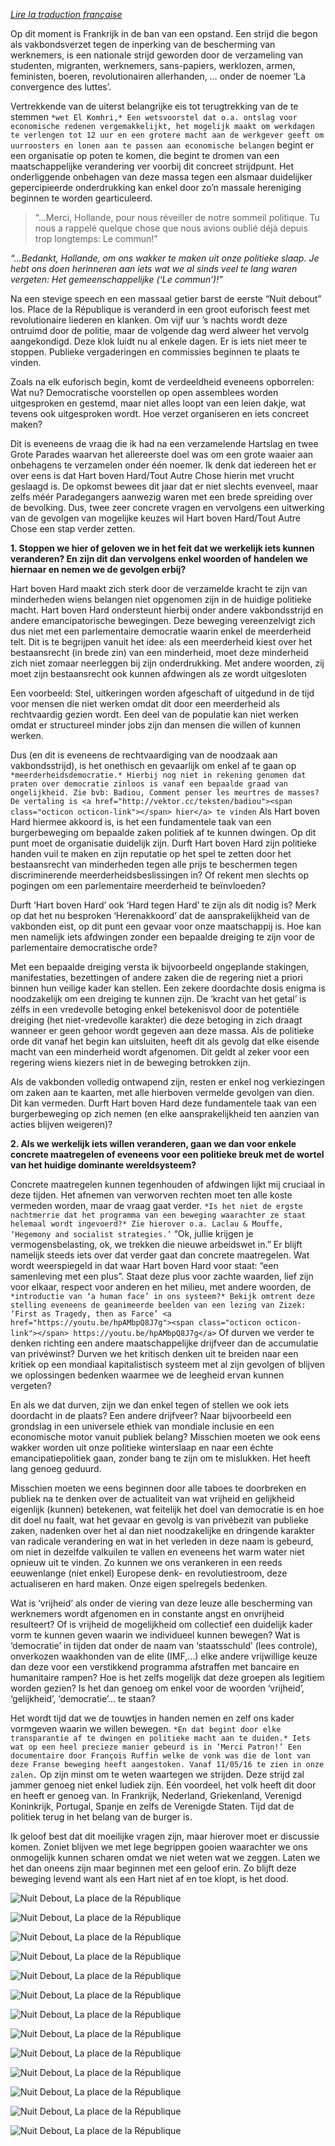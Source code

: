 <a href="/opinie/la-grande-parade"><span class="octicon octicon-file-text"></span></a><i> <a href="/opinie/la-grande-parade">Lire la traduction française</a></i>

Op dit moment is Frankrijk in de ban van een opstand. Een strijd die begon als vakbondsverzet tegen de inperking van de bescherming van werknemers, is een nationale strijd geworden door de verzameling van studenten, migranten, werknemers, sans-papiers, werklozen, armen, feministen, boeren, revolutionairen allerhanden, … onder de noemer ‘La convergence des luttes’.

Vertrekkende van de uiterst belangrijke eis tot terugtrekking van de te stemmen `*wet El Komhri,* Een wetsvoorstel dat o.a. ontslag voor economische redenen vergemakkelijkt, het mogelijk maakt om werkdagen te verlengen tot 12 uur en een grotere macht aan de werkgever geeft om uurroosters en lonen aan te passen aan economische belangen` begint er een organisatie op poten te komen, die begint te dromen van een maatschappelijke verandering ver voorbij dit concreet strijdpunt. Het onderliggende onbehagen van deze massa tegen een alsmaar duidelijker gepercipieerde onderdrukking kan enkel door zo’n massale hereniging beginnen te worden gearticuleerd.

> “…Merci, Hollande, pour nous réveiller de notre sommeil politique. Tu nous a rappelé quelque chose que nous avions oublié déjà depuis trop longtemps: Le commun!”

_“…Bedankt, Hollande, om ons wakker te maken uit onze politieke slaap. Je hebt ons doen herinneren aan iets wat we al sinds veel te lang waren vergeten: Het gemeenschappelijke (‘Le commun’)!”_

Na een stevige speech en een massaal getier barst de eerste “Nuit debout” los. Place de la République is veranderd in een groot euforisch feest met revolutionaire liederen en klanken. Om vijf uur ’s nachts wordt deze ontruimd door de politie, maar de volgende dag werd alweer het vervolg aangekondigd. Deze klok luidt nu al enkele dagen. Er is iets niet meer te stoppen. Publieke vergaderingen en commissies beginnen te plaats te vinden.

Zoals na elk euforisch begin, komt de verdeeldheid eveneens opborrelen: Wat nu? Democratische voorstellen op open assemblees worden uitgesproken en gestemd, maar niet alles loopt van een leien dakje, wat tevens ook uitgesproken wordt. Hoe verzet organiseren en iets concreet maken?

Dit is eveneens de vraag die ik had na een verzamelende Hartslag en twee Grote Parades waarvan het allereerste doel was om een grote waaier aan onbehagens te verzamelen onder één noemer. Ik denk dat iedereen het er over eens is dat Hart boven Hard/Tout Autre Chose hierin met vrucht geslaagd is. De opkomst bewees dit jaar dat er niet slechts evenveel, maar zelfs méér Paradegangers aanwezig waren met een brede spreiding over de bevolking. Dus, twee zeer concrete vragen en vervolgens een uitwerking van de gevolgen van mogelijke keuzes wil Hart boven Hard/Tout Autre Chose een stap verder zetten.

__1\. Stoppen we hier of geloven we in het feit dat we werkelijk iets kunnen veranderen? En zijn dit dan vervolgens enkel woorden of handelen we hiernaar en nemen we de gevolgen erbij?__

Hart boven Hard maakt zich sterk door de verzamelde kracht te zijn van minderheden wiens belangen niet opgenomen zijn in de huidige politieke macht. Hart boven Hard ondersteunt hierbij onder andere vakbondsstrijd en andere emancipatorische bewegingen. Deze beweging vereenzelvigt zich dus niet met een parlementaire democratie waarin enkel de meerderheid telt. Dit is te begrijpen vanuit het idee: als een meerderheid kiest over het bestaansrecht (in brede zin) van een minderheid, moet deze minderheid zich niet zomaar neerleggen bij zijn onderdrukking. Met andere woorden, zij moet zijn bestaansrecht ook kunnen afdwingen als ze wordt uitgesloten

Een voorbeeld: Stel, uitkeringen worden afgeschaft of uitgedund in de tijd voor mensen die niet werken omdat dit door een meerderheid als rechtvaardig gezien wordt. Een deel van de populatie kan niet werken omdat er structureel minder jobs zijn dan mensen die willen of kunnen werken.

Dus (en dit is eveneens de rechtvaardiging van de noodzaak aan vakbondsstrijd), is het onethisch en gevaarlijk om enkel af te gaan op `*meerderheidsdemocratie.* Hierbij nog niet in rekening genomen dat praten over democratie zinloos is vanaf een bepaalde graad van ongelijkheid. Zie bvb: Badiou, Comment penser les meurtres de masses? De vertaling is <a href="http://vektor.cc/teksten/badiou"><span class="octicon octicon-link"></span> hier</a> te vinden` Als Hart boven Hard hiermee akkoord is, is het een fundamentele taak van een burgerbeweging om bepaalde zaken politiek af te kunnen dwingen. Op dit punt moet de organisatie duidelijk zijn. Durft Hart boven Hard zijn politieke handen vuil te maken en zijn reputatie op het spel te zetten door het bestaansrecht van minderheden tegen alle prijs te beschermen tegen discriminerende meerderheidsbeslissingen in? Of rekent men slechts op pogingen om een parlementaire meerderheid te beïnvloeden?

Durft ‘Hart boven Hard’ ook ‘Hard tegen Hard’ te zijn als dit nodig is? Merk op dat het nu besproken ‘Herenakkoord’ dat de aansprakelijkheid van de vakbonden eist, op dit punt een gevaar voor onze maatschappij is. Hoe kan men namelijk iets afdwingen zonder een bepaalde dreiging te zijn voor de parlementaire democratische orde?

Met een bepaalde dreiging versta ik bijvoorbeeld ongeplande stakingen, manifestaties, bezettingen of andere zaken die de regering niet a priori binnen hun veilige kader kan stellen. Een zekere doordachte dosis enigma is noodzakelijk om een dreiging te kunnen zijn. De ‘kracht van het getal’ is zélfs in een vredevolle betoging enkel betekenisvol door de potentiële dreiging (het niet-vredevolle karakter) die deze betoging in zich draagt wanneer er geen gehoor wordt gegeven aan deze massa. Als de politieke orde dit vanaf het begin kan uitsluiten, heeft dit als gevolg dat elke eisende macht van een minderheid wordt afgenomen. Dit geldt al zeker voor een regering wiens kiezers niet in de beweging betrokken zijn.

Als de vakbonden volledig ontwapend zijn, resten er enkel nog verkiezingen om zaken aan te kaarten, met alle hierboven vermelde gevolgen van dien. Dit kan vermeden. Durft Hart boven Hard deze fundamentele taak van een burgerbeweging op zich nemen (en elke aansprakelijkheid ten aanzien van acties blijven weigeren)?


__2\. Als we werkelijk iets willen veranderen, gaan we dan voor enkele concrete maatregelen of eveneens voor een politieke breuk met de wortel van het huidige dominante wereldsysteem?__

Concrete maatregelen kunnen tegenhouden of afdwingen lijkt mij cruciaal in deze tijden. Het afnemen van verworven rechten moet ten alle koste vermeden worden, maar de vraag gaat verder. `*Is het niet de ergste nachtmerrie dat het programma van een beweging waarachter ze staat helemaal wordt ingevoerd?* Zie hierover o.a. Laclau & Mouffe, ‘Hegemony and socialist strategies.’` “Ok, jullie krijgen je vermogensbelasting, ok, we trekken die nieuwe arbeidswet in.” Er blijft namelijk steeds iets over dat verder gaat dan concrete maatregelen. Wat wordt weerspiegeld in dat waar Hart boven Hard voor staat: “een samenleving met een plus”. Staat deze plus voor zachte waarden, lief zijn voor elkaar, respect voor anderen en het milieu, met andere woorden, de `*introductie van ‘a human face’ in ons systeem?* Bekijk omtrent deze stelling eveneens de geanimeerde beelden van een lezing van Zizek: ‘First as Tragedy, then as Farce’ <a href="https://youtu.be/hpAMbpQ8J7g"><span class="octicon octicon-link"></span> https://youtu.be/hpAMbpQ8J7g</a>` Of durven we verder te denken richting een andere maatschappelijke drijfveer dan de accumulatie van privéwinst? Durven we het kritisch denken uit te breiden naar een kritiek op een mondiaal kapitalistisch systeem met al zijn gevolgen of blijven we oplossingen bedenken waarmee we de leegheid ervan kunnen vergeten?

En als we dat durven, zijn we dan enkel tegen of stellen we ook iets doordacht in de plaats? Een andere drijfveer? Naar bijvoorbeeld een grondslag in een universele ethiek van mondiale inclusie en een economische motor vanuit publiek belang? Misschien moeten we ook eens wakker worden uit onze politieke winterslaap en naar een échte emancipatiepolitiek gaan, zonder bang te zijn om te mislukken. Het heeft lang genoeg geduurd.

Misschien moeten we eens beginnen door alle taboes te doorbreken en publiek na te denken over de actualiteit van wat vrijheid en gelijkheid eigenlijk (kunnen) betekenen, wat feitelijk het doel van democratie is en hoe dit doel nu faalt, wat het gevaar en gevolg is van privébezit van publieke zaken, nadenken over het al dan niet noodzakelijke en dringende karakter van radicale verandering en wat in het verleden in deze naam is gebeurd, om niet in dezelfde valkuilen te vallen en eveneens het warm water niet opnieuw uit te vinden. Zo kunnen we ons verankeren in een reeds eeuwenlange (niet enkel) Europese denk- en revolutiestroom, deze actualiseren en hard maken. Onze eigen spelregels bedenken.

Wat is ‘vrijheid’ als onder de viering van deze leuze alle bescherming van werknemers wordt afgenomen en in constante angst en onvrijheid resulteert? Of is vrijheid de mogelijkheid om collectief een duidelijk kader vorm te kunnen geven waarin we individueel kunnen bewegen?
Wat is ‘democratie’ in tijden dat onder de naam van ‘staatsschuld’ (lees controle), onverkozen waakhonden van de elite (IMF,…) elke andere vrijwillige keuze dan deze voor een verstikkend programma afstraffen met bancaire en humanitaire rampen? Hoe is het zelfs mogelijk dat deze groepen als legitiem worden gezien?
Is het dan genoeg om enkel voor de woorden ‘vrijheid’, ‘gelijkheid’, ‘democratie’… te staan?

Het wordt tijd dat we de touwtjes in handen nemen en zelf ons kader vormgeven waarin we willen bewegen. `*En dat begint door elke transparantie af te dwingen en politieke macht aan te duiden.* Iets wat op een heel precieze manier gebeurd is in ‘Merci Patron!’ Een documentaire door François Ruffin welke de vonk was die de lont van deze Franse beweging heeft aangestoken. Vanaf 11/05/16 te zien in onze zalen.` Op zijn minst om te weten waartegen we strijden. Deze strijd zal jammer genoeg niet enkel ludiek zijn. Eén voordeel, het volk heeft dit door en heeft er genoeg van. In Frankrijk, Nederland, Griekenland, Verenigd Koninkrijk, Portugal, Spanje en zelfs de Verenigde Staten. Tijd dat de politiek terug in het belang van de burger is.

Ik geloof best dat dit moeilijke vragen zijn, maar hierover moet er discussie komen. Zoniet blijven we met lege begrippen gooien waarachter we ons onmogelijk kunnen scharen omdat we niet weten wat we zeggen.
Laten we het dan oneens zijn maar beginnen met een geloof erin. Zo blijft deze beweging levend want als een Hart niet af en toe klopt, is het dood.


![Nuit Debout, La place de la République](http://vektor.cc/img/Nuit_Debout/pdlrép1.png)

![Nuit Debout, La place de la République](http://vektor.cc/img/Nuit_Debout/pdlrép2.png)

![Nuit Debout, La place de la République](http://vektor.cc/img/Nuit_Debout/pdlrép3.png)

![Nuit Debout, La place de la République](http://vektor.cc/img/Nuit_Debout/pdlrép4.png)

![Nuit Debout, La place de la République](http://vektor.cc/img/Nuit_Debout/pdlrép5.png)

![Nuit Debout, La place de la République](http://vektor.cc/img/Nuit_Debout/pdlrép6.png)

![Nuit Debout, La place de la République](http://vektor.cc/img/Nuit_Debout/pdlrép8.png)

![Nuit Debout, La place de la République](http://vektor.cc/img/Nuit_Debout/pdlrép9.png)

![Nuit Debout, La place de la République](http://vektor.cc/img/Nuit_Debout/pdlrép10.png)

![Nuit Debout, La place de la République](http://vektor.cc/img/Nuit_Debout/pdlrép11.png)

![Nuit Debout, La place de la République](http://vektor.cc/img/Nuit_Debout/pdlrép12.png)

![Nuit Debout, La place de la République](http://vektor.cc/img/Nuit_Debout/pdlrép13.png)

![Nuit Debout, La place de la République](http://vektor.cc/img/Nuit_Debout/pdlrép14.png)
